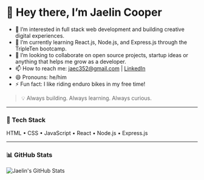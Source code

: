 # 👋 Hey there, I’m Jaelin Cooper

- 👀 I’m interested in full stack web development  and building creative digital experiences.
- 🌱 I’m currently learning React.js, Node.js, and Express.js through the TripleTen bootcamp.
- 💞️ I’m looking to collaborate on open source projects, startup ideas or anything that helps me grow as a developer.
- 📫 How to reach me: jaec352@gmail.com | [LinkedIn](https://www.linkedin.com/in/jaelin-cooper-038113312/)
- 😄 Pronouns: he/him
- ⚡ Fun fact: I like riding enduro bikes in my free time!

> 💡 Always building. Always learning. Always curious.

---

### 🧠 Tech Stack
HTML • CSS • JavaScript • React • Node.js • Express.js

---

### 📊 GitHub Stats
![Jaelin's GitHub Stats](https://github-readme-stats.vercel.app/api?username=Jae277&show_icons=true&theme=transparent)

